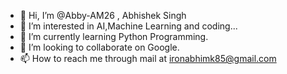 - 👋 Hi, I’m @Abby-AM26 , Abhishek Singh
- 👀 I’m interested in AI,Machine Learning and coding...
- 🌱 I’m currently learning Python Programming.
- 💞️ I’m looking to collaborate on Google.
- 📫 How to reach me through mail at ironabhimk85@gmail.com

<!---
Abby-AM26/Abby-AM26 is a ✨ special ✨ repository because its `README.md` (this file) appears on your GitHub profile.
You can click the Preview link to take a look at your changes.
--->
